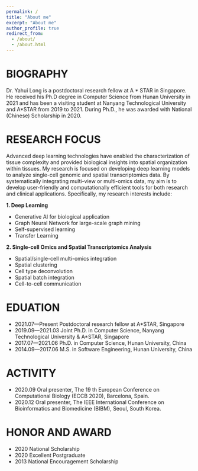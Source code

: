 ```yaml
---
permalink: /
title: "About me"
excerpt: "About me"
author_profile: true
redirect_from: 
  - /about/
  - /about.html
---
```

# BIOGRAPHY
Dr. Yahui Long is a postdoctoral research fellow at A * STAR in Singapore. He received his Ph.D degree in Computer Science from Hunan University in 2021 and has been a visiting student at Nanyang Technological University and A*STAR from 2019 to 2021. During Ph.D., he was awarded with National (Chinese) Scholarship in 2020. 

# RESEARCH FOCUS
Advanced deep learning technologies have enabled the characterization of tissue complexity and provided biological insights into spatial organization within tissues.  My research is focused on developing deep learning models to analyze single-cell genomic and spatial transcriptomics data. By systematically integrating multi-view or multi-omics data, my aim is to develop user-friendly and computationally efficient tools for both research and clinical applications. Specifically, my research interests include:

**1. Deep Learning**
- Generative AI for biological application
- Graph Neural Network for large-scale graph mining
- Self-supervised learning
- Transfer Learning

**2. Single-cell Omics and Spatial Transcriptomics Analysis**
- Spatial/single-cell multi-omics integration
- Spatial clustering
- Cell type deconvolution
- Spatial batch integration
- Cell-to-cell communication

# EDUATION
- 2021.07—Present   Postdoctoral research fellow at A*STAR, Singapore
- 2019.09—2021.03   Joint Ph.D. in Computer Science, Nanyang Technological University & A*STAR, Singapore
- 2017.07—2021.06   Ph.D. in Computer Science, Hunan University, China
- 2014.09—2017.06   M.S. in Software Engineering, Hunan University, China 

# ACTIVITY
- 2020.09   Oral presenter, The 19 th European Conference on Computational Biology (ECCB 2020), Barcelona, Spain.
- 2020.12   Oral presenter, The IEEE International Conference on Bioinformatics and Biomedicine (BIBM), Seoul, South Korea.

# HONOR AND AWARD
- 2020 National Scholarship
- 2020 Excellent Postgraduate
- 2013 National Encouragement Scholarship


<script type="text/javascript" id="clustrmaps" src="//clustrmaps.com/map_v2.js?d=8D0XnQtyG8lfckDdFT7ZfrCMSqc-gPw84_X6pr5wfP4&cl=ffffff&w=a"></script>
